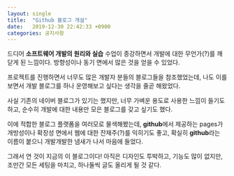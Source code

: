```yaml
---
layout: single
title:  "Github 블로그 개설"
date:   2019-12-30 22:42:33 +0900
categories: 공지사항
---
```

드디어 **소프트웨어 개발의 원리와 실습** 수업이 종강하면서 개발에 대한 무언가(?)를 깨닫게 된 느낌이다. 방향성이나 동기 면에서 많은 것을 얻을 수 있었다.

프로젝트를 진행하면서 너무도 많은 개발자 분들의 블로그들을 참조했었는데, 나도 이를 보면서 개발 블로그를 하나 운영해보고 싶다는 생각을 줄곧 해왔었다.

사실 기존의 네이버 블로그가 있기는 했지만, 너무 가벼운 용도로 사용한 느낌이 들기도 하고, 순수히 개발에 대한 내용만 모은 블로그를 갖고 싶기도 했다.

이에 적합한 블로그 플랫폼을 여러모로 물색해봤는데, **github**에서 제공하는 pages가 개방성이나 확장성 면에서 웹에 대한 잔재주(?)를 익히기도 좋고, 확실히 **github**라는 이름이 붙으니 개발개발한 냄새가 나서 마음에 들었다.

그래서 연 것이 지금의 이 블로그이다! 아직은 디자인도 투박하고, 기능도 많이 없지만, 조만간 모든 세팅을 마치고, 하나둘씩 글도 올리게 될 것 같다.
